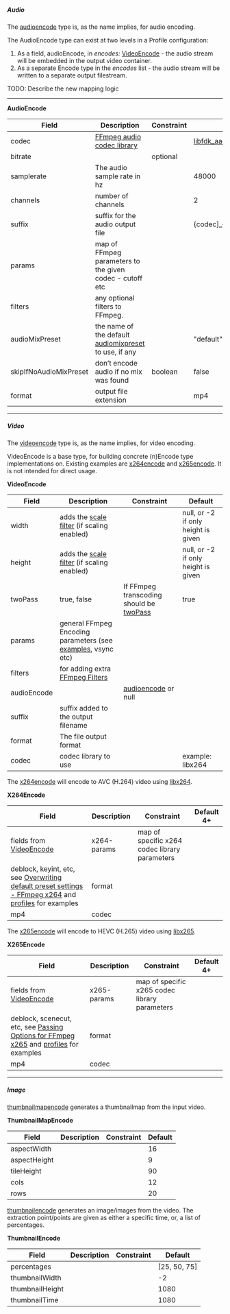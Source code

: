 ##### Audio

The [audioencode](#audioencode) type is, as the name implies, for audio encoding.

The AudioEncode type can exist at two levels in a Profile configuration:

1. As a field, audioEncode, in _encodes:_ [VideoEncode](#videoencode) - the audio stream will be embedded in the output video container.
2. As a separate Encode type in the _encodes_ list - the audio stream will be written to a separate output filestream.

TODO: Describe the new mapping logic

---

**AudioEncode**

| Field | Description | Constraint | Default |
| --- | --- | --- | --- |
| codec | [FFmpeg audio codec library](https://ffmpeg.org/ffmpeg-codecs.html#Audio-Decoders) |  | [libfdk_aac](https://wiki.hydrogenaud.io/index.php?title=Fraunhofer_FDK_AAC) |
| bitrate |  | optional |  |
| samplerate | The audio sample rate in hz |  | 48000 |
| channels | number of channels |  | 2 |
| suffix | suffix for the audio output file |  | {codec]_{nrofchannels}.ch |
| params | map of FFmpeg parameters to the given codec - cutoff etc |  |  |
| filters | any optional filters to FFmpeg. |  |  |
| audioMixPreset | the name of the default [audiomixpreset](#audiomixpreset) to use, if any |  | "default" |
| skipIfNoAudioMixPreset | don’t encode audio if no mix was found | boolean | false |
| format | output file extension |  | mp4 |

---

##### Video

The [videoencode](#videoencode) type is, as the name implies, for video encoding.

VideoEncode is a base type, for building concrete (n)Encode type implementations on. Existing examples are [x264encode](#x264encode) and [x265encode](#x265encode).
It is not intended for direct usage.

**VideoEncode**

| Field | Description | Constraint | Default |
| --- | --- | --- | --- |
| width | adds the [scale filter](https://ffmpeg.org/ffmpeg-filters.html#scale) (if scaling enabled) |  |  null, or -2 if only height is given |
| height | adds the [scale filter](https://ffmpeg.org/ffmpeg-filters.html#scale) (if scaling enabled) |  |  null, or -2 if only height is given |
| twoPass | true, false | If FFmpeg transcoding should be [twoPass](https://en.wikipedia.org/wiki/Variable_bitrate#Multi-pass_encoding_and_single-pass_encoding) | true |
| params | general FFmpeg Encoding parameters (see [examples](#profiles), vsync etc) |  |  |
| filters | for adding extra [FFmpeg Filters](https://ffmpeg.org/ffmpeg-filters.html) |  |  |
| audioEncode |  | [audioencode](#audioencode) or null |  |
| suffix | suffix added to the output filename |  |  |
| format | The file output format |  |  |
| codec | codec library to use |  | example: libx264 |

The [x264encode](#x264encode) will encode to AVC (H.264) video using [libx264](https://www.videolan.org/developers/x264.html).

**X264Encode**

| Field | Description | Constraint | Default 4+ |
| --- | --- | --- | --- |
| fields from  [VideoEncode](#videoencode) | x264-params | map of specific x264 codec library parameters |  |
| deblock, keyint, etc, see [Overwriting default preset settings - FFmpeg x264](https://trac.ffmpeg.org/wiki/Encode/H.264) and  [profiles](#profiles) for examples | format |  |  |
| mp4 | codec |  |  |

The [x265encode](#x265encode) will encode to HEVC (H.265) video using [libx265](https://www.videolan.org/developers/x265.html).

**X265Encode**

| Field | Description | Constraint | Default 4+ |
| --- | --- | --- | --- |
| fields from  [VideoEncode](#videoencode) | x265-params | map of specific x265 codec library parameters |  |
| deblock, scenecut, etc, see [Passing Options for FFmpeg x265](https://trac.ffmpeg.org/wiki/Encode/H.265)   and  [profiles](#profiles) for examples | format |  |  |
| mp4 | codec |  |  |

---

##### Image

[thumbnailmapencode](#thumbnailmapencode) generates a thumbnailmap from the input video.

**ThumbnailMapEncode**

| Field | Description | Constraint | Default |
| --- | --- | --- | --- |
| aspectWidth |  |  | 16 |
| aspectHeight |  |  | 9 |
| tileHeight |  |  | 90 |
| cols |  |  | 12 |
| rows |  |  | 20 |

[thumbnailencode](#thumbnailencode) generates an image/images from the video.
The extraction point/points are given as either a specific time, or, a list of percentages.

**ThumbnailEncode**

| Field | Description | Constraint | Default |
| --- | --- | --- | --- |
| percentages |  |  | [25, 50, 75] |
| thumbnailWidth |  |  | -2 |
| thumbnailHeight |  |  | 1080 |
| thumbnailTime |  |  | 1080 |
